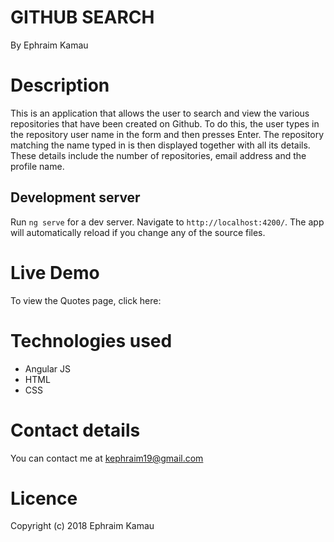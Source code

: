 # GITHUB SEARCH
By Ephraim Kamau

# Description
This is an application that allows the user to search and view the various repositories that have been created on Github. To do this, the user types in the repository user name in the form and then presses Enter. The repository matching the name typed in is then displayed together with all its details. These details include the number of repositories, email address and the profile name.

## Development server

Run `ng serve` for a dev server. Navigate to `http://localhost:4200/`. The app will automatically reload if you change any of the source files.

# Live Demo
To view the Quotes page, click here:

# Technologies used
<ul>
<li>Angular JS</li>
<li>HTML</li>
<li>CSS</li>
</ul>

# Contact details
You can contact me at kephraim19@gmail.com

# Licence
Copyright (c) 2018 Ephraim Kamau
